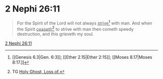 # 2 Nephi 26:11

> For the Spirit of the Lord will not always <u>strive</u>[^a] with man. And when the Spirit <u>ceaseth</u>[^b] to strive with man then cometh speedy destruction, and this grieveth my soul.

[2 Nephi 26:11](https://www.churchofjesuschrist.org/study/scriptures/bofm/2-ne/26?lang=eng&id=p11#p11)


[^a]: [[Genesis 6.3|Gen. 6:3]]; [[Ether 2.15|Ether 2:15]]; [[Moses 8.17|Moses 8:17.]]
[^b]: TG [Holy Ghost, Loss of.](https://www.churchofjesuschrist.org/study/scriptures/tg/holy-ghost-loss-of?lang=eng)
